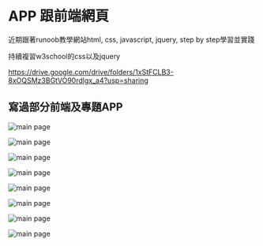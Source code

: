 # APP 跟前端網頁

近期跟著runoob教學網站html, css, javascript, jquery, step by step學習並實踐

持續複習w3school的css以及jquery

https://drive.google.com/drive/folders/1xStFCLB3-8xOQSMz3BGtVO90rdlgx_a4?usp=sharing

## 寫過部分前端及專題APP

![main page](https://i.imgur.com/mS5eQ9g.png " ")

![main page](https://i.imgur.com/yZyu6es.jpg " ")

![main page](https://i.imgur.com/GJv1azv.jpg " ")

![main page](https://i.imgur.com/epkGVZn.jpg " ")

![main page](https://i.imgur.com/veQRgTH.jpg " ")

![main page](https://i.imgur.com/X4Aadx8.jpg " ")

![main page](https://i.imgur.com/dKZqS9s.jpg " ")

![main page](https://i.imgur.com/OdeHooW.jpg " ")
